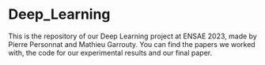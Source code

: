 # Deep_Learning

This is the repository of our Deep Learning project at ENSAE 2023, made by Pierre Personnat and Mathieu Garrouty. You can find the papers we worked with, the code for our experimental results and our final paper.
